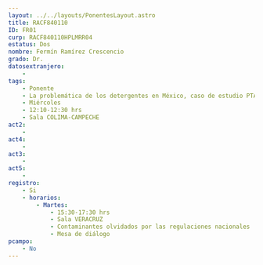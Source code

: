 ```yaml
---
layout: ../../layouts/PonentesLayout.astro
title: RACF840110
ID: FR01
curp: RACF840110HPLMRR04
estatus: Dos
nombre: Fermín Ramírez Crescencio
grado: Dr.
datosextranjero:
    - 
tags:
    - Ponente
    - La problemática de los detergentes en México, caso de estudio PTAR-Ote, Durango
    - Miércoles
    - 12:10-12:30 hrs
    - Sala COLIMA-CAMPECHE
act2: 
    - 
act4: 
    - 
act3: 
    - 
act5: 
    - 
registro:
    - Si
    - horarios:
        - Martes:  
            - 15:30-17:30 hrs
            - Sala VERACRUZ
            - Contaminantes olvidados por las regulaciones nacionales
            - Mesa de diálogo
pcampo:
    - No
---
```

